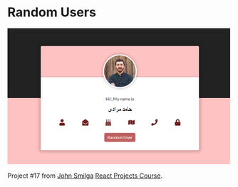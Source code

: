 # Random Users

<img src="./docs/17-random-users.png" width="500"/>

Project #17 from [John Smilga](https://github.com/john-smilga) [React Projects Course](https://www.udemy.com/course/react-tutorial-and-projects-course/).
